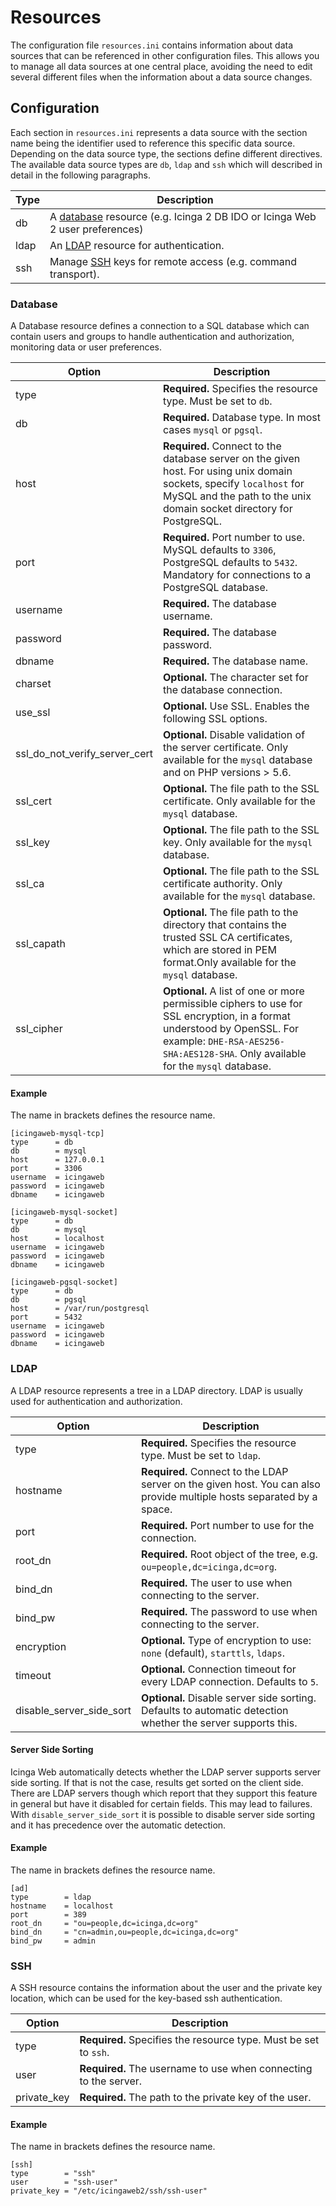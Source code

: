 # Resources <a id="resources"></a>

The configuration file `resources.ini` contains information about data sources that can be referenced in other
configuration files. This allows you to manage all data sources at one central place, avoiding the need to edit several
different files when the information about a data source changes.

## Configuration <a id="resources-configuration"></a>

Each section in `resources.ini` represents a data source with the section name being the identifier used to
reference this specific data source. Depending on the data source type, the sections define different directives.
The available data source types are `db`, `ldap` and `ssh` which will described in detail in the following
paragraphs.

Type                     | Description
-------------------------|-----------------------------------------------
db                       | A [database](04-Resources.md#resources-configuration-database) resource (e.g. Icinga 2 DB IDO or Icinga Web 2 user preferences)
ldap                     | An [LDAP](04-Resources.md#resources-configuration-ldap) resource for authentication.
ssh                      | Manage [SSH](04-Resources.md#resources-configuration-ssh) keys for remote access (e.g. command transport).


### Database <a id="resources-configuration-database"></a>

A Database resource defines a connection to a SQL database which
can contain users and groups to handle authentication and authorization, monitoring data or user preferences.

Option                              | Description
------------------------------------|------------
type                                | **Required.** Specifies the resource type. Must be set to `db`.
db                                  | **Required.** Database type. In most cases `mysql` or `pgsql`.
host                                | **Required.** Connect to the database server on the given host. For using unix domain sockets, specify `localhost` for MySQL and the path to the unix domain socket directory for PostgreSQL.
port                                | **Required.** Port number to use. MySQL defaults to `3306`, PostgreSQL defaults to `5432`. Mandatory for connections to a PostgreSQL database.
username                            | **Required.** The database username.
password                            | **Required.** The database password.
dbname                              | **Required.** The database name.
charset                             | **Optional.** The character set for the database connection.
use\_ssl                            | **Optional.** Use SSL. Enables the following SSL options.
ssl\_do\_not\_verify\_server\_cert  | **Optional.** Disable validation of the server certificate. Only available for the `mysql` database and on PHP versions > 5.6.
ssl\_cert                           | **Optional.** The file path to the SSL certificate. Only available for the `mysql` database.
ssl\_key                            | **Optional.** The file path to the SSL key. Only available for the `mysql` database.
ssl\_ca                             | **Optional.** The file path to the SSL certificate authority. Only available for the `mysql` database.
ssl\_capath                         | **Optional.** The file path to the directory that contains the trusted SSL CA certificates, which are stored in PEM format.Only available for the `mysql` database.
ssl\_cipher                         | **Optional.** A list of one or more permissible ciphers to use for SSL encryption, in a format understood by OpenSSL. For example: `DHE-RSA-AES256-SHA:AES128-SHA`. Only available for the `mysql` database.


#### Example <a id="resources-configuration-database-example"></a>

The name in brackets defines the resource name.

```
[icingaweb-mysql-tcp]
type      = db
db        = mysql
host      = 127.0.0.1
port      = 3306
username  = icingaweb
password  = icingaweb
dbname    = icingaweb

[icingaweb-mysql-socket]
type      = db
db        = mysql
host      = localhost
username  = icingaweb
password  = icingaweb
dbname    = icingaweb

[icingaweb-pgsql-socket]
type      = db
db        = pgsql
host      = /var/run/postgresql
port      = 5432
username  = icingaweb
password  = icingaweb
dbname    = icingaweb
```

### LDAP <a id="resources-configuration-ldap"></a>

A LDAP resource represents a tree in a LDAP directory.
LDAP is usually used for authentication and authorization.

Option                   | Description
-------------------------|-----------------------------------------------
type                     | **Required.** Specifies the resource type. Must be set to `ldap`.
hostname                 | **Required.** Connect to the LDAP server on the given host. You can also provide multiple hosts separated by a space.
port                     | **Required.** Port number to use for the connection.
root\_dn                 | **Required.** Root object of the tree, e.g. `ou=people,dc=icinga,dc=org`.
bind\_dn                 | **Required.** The user to use when connecting to the server.
bind\_pw                 | **Required.** The password to use when connecting to the server.
encryption               | **Optional.** Type of encryption to use: `none` (default), `starttls`, `ldaps`.
timeout                  | **Optional.** Connection timeout for every LDAP connection. Defaults to `5`.
disable_server_side_sort | **Optional.** Disable server side sorting. Defaults to automatic detection whether the server supports this.

#### Server Side Sorting <a id="ldap-server-side-sort"></a>

Icinga Web automatically detects whether the LDAP server supports server side sorting.
If that is not the case, results get sorted on the client side.
There are LDAP servers though which report that they support this feature in general but have it disabled for certain
fields. This may lead to failures. With `disable_server_side_sort` it is possible to disable server side sorting and it
has precedence over the automatic detection.

#### Example <a id="resources-configuration-ldap-example"></a>

The name in brackets defines the resource name.

```
[ad]
type        = ldap
hostname    = localhost
port        = 389
root_dn     = "ou=people,dc=icinga,dc=org"
bind_dn     = "cn=admin,ou=people,dc=icinga,dc=org"
bind_pw     = admin
```

### SSH <a id="resources-configuration-ssh"></a>

A SSH resource contains the information about the user and the private key location, which can be used for the key-based
ssh authentication.

Option                   | Description
-------------------------|-----------------------------------------------
type                     | **Required.** Specifies the resource type. Must be set to `ssh`.
user                     | **Required.** The username to use when connecting to the server.
private\_key             | **Required.** The path to the private key of the user.

#### Example <a id="resources-configuration-ssh-example"></a>

The name in brackets defines the resource name.

```
[ssh]
type        = "ssh"
user        = "ssh-user"
private_key = "/etc/icingaweb2/ssh/ssh-user"
```
